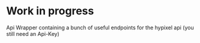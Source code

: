 # Work in progress

Api Wrapper containing a bunch of useful endpoints for the hypixel api (you still need an Api-Key)